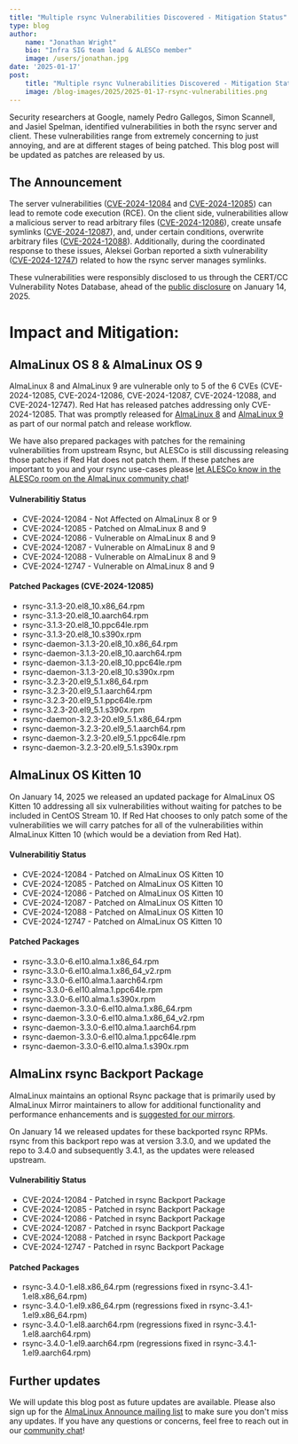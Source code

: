 ```yaml
---
title: "Multiple rsync Vulnerabilities Discovered - Mitigation Status"
type: blog
author: 
    name: "Jonathan Wright"
    bio: "Infra SIG team lead & ALESCo member"
    image: /users/jonathan.jpg
date: '2025-01-17'
post:
    title: "Multiple rsync Vulnerabilities Discovered - Mitigation Status"
    image: /blog-images/2025/2025-01-17-rsync-vulnerabilities.png
---
```

Security researchers at Google, namely Pedro Gallegos, Simon Scannell, and Jasiel Spelman, identified vulnerabilities in both the rsync server and client. These vulnerabilities range from extremely concerning to just annoying, and are at different stages of being patched. This blog post will be updated as patches are released by us.

## The Announcement
The server vulnerabilities ([CVE-2024-12084](https://access.redhat.com/security/cve/CVE-2024-12084) and [CVE-2024-12085](https://access.redhat.com/security/cve/CVE-2024-12085)) can lead to remote code execution (RCE). On the client side, vulnerabilities allow a malicious server to read arbitrary files ([CVE-2024-12086](https://access.redhat.com/security/cve/CVE-2024-12086)), create unsafe symlinks ([CVE-2024-12087](https://access.redhat.com/security/cve/CVE-2024-12087)), and, under certain conditions, overwrite arbitrary files ([CVE-2024-12088](https://access.redhat.com/security/cve/CVE-2024-12088)). Additionally, during the coordinated response to these issues, Aleksei Gorban reported a sixth vulnerability ([CVE-2024-12747](https://access.redhat.com/security/cve/CVE-2024-12747)) related to how the rsync server manages symlinks.

These vulnerabilities were responsibly disclosed to us through the CERT/CC Vulnerability Notes Database, ahead of the [public disclosure](https://www.kb.cert.org/vuls/id/952657) on January 14, 2025.

# Impact and Mitigation:

## AlmaLinux OS 8 & AlmaLinux OS  9
AlmaLinux 8 and AlmaLinux 9 are vulnerable only to 5 of the 6 CVEs (CVE-2024-12085, CVE-2024-12086, CVE-2024-12087, CVE-2024-12088, and CVE-2024-12747). Red Hat has released patches addressing only CVE-2024-12085. That was promptly released for [AlmaLinux 8](https://errata.almalinux.org/8/ALSA-2025-0325.html) and [AlmaLinux 9](https://errata.almalinux.org/9/ALSA-2025-0324.html) as part of our normal patch and release workflow.

We have also prepared packages with patches for the remaining vulnerabilities from upstream Rsync, but ALESCo is still discussing releasing those patches if Red Hat does not patch them. If these patches are important to you and your rsync use-cases please [let ALESCo know in the ALESCo room on the AlmaLinux community chat](https://chat.almalinux.org/almalinux/channels/alesco)!

#### Vulnerabilitiy Status
* CVE-2024-12084 - Not Affected on AlmaLinux 8 or 9
* CVE-2024-12085 - Patched on AlmaLinux 8 and 9
* CVE-2024-12086 - Vulnerable on AlmaLinux 8 and 9
* CVE-2024-12087 - Vulnerable on AlmaLinux 8 and 9
* CVE-2024-12088 - Vulnerable on AlmaLinux 8 and 9
* CVE-2024-12747 - Vulnerable on AlmaLinux 8 and 9

#### Patched Packages (CVE-2024-12085)
* rsync-3.1.3-20.el8_10.x86_64.rpm
* rsync-3.1.3-20.el8_10.aarch64.rpm
* rsync-3.1.3-20.el8_10.ppc64le.rpm
* rsync-3.1.3-20.el8_10.s390x.rpm
* rsync-daemon-3.1.3-20.el8_10.x86_64.rpm
* rsync-daemon-3.1.3-20.el8_10.aarch64.rpm
* rsync-daemon-3.1.3-20.el8_10.ppc64le.rpm
* rsync-daemon-3.1.3-20.el8_10.s390x.rpm
* rsync-3.2.3-20.el9_5.1.x86_64.rpm
* rsync-3.2.3-20.el9_5.1.aarch64.rpm
* rsync-3.2.3-20.el9_5.1.ppc64le.rpm
* rsync-3.2.3-20.el9_5.1.s390x.rpm
* rsync-daemon-3.2.3-20.el9_5.1.x86_64.rpm
* rsync-daemon-3.2.3-20.el9_5.1.aarch64.rpm
* rsync-daemon-3.2.3-20.el9_5.1.ppc64le.rpm
* rsync-daemon-3.2.3-20.el9_5.1.s390x.rpm

## AlmaLinux OS Kitten 10
On January 14, 2025 we released an updated package for AlmaLinux OS Kitten 10 addressing all six vulnerabilities without waiting for patches to be included in CentOS Stream 10. If Red Hat chooses to only patch some of the vulnerabilities we will carry patches for all of the vulnerabilities within AlmaLinux Kitten 10 (which would be a deviation from Red Hat).

#### Vulnerabilitiy Status
* CVE-2024-12084 - Patched on AlmaLinux OS Kitten 10
* CVE-2024-12085 - Patched on AlmaLinux OS Kitten 10
* CVE-2024-12086 - Patched on AlmaLinux OS Kitten 10
* CVE-2024-12087 - Patched on AlmaLinux OS Kitten 10
* CVE-2024-12088 - Patched on AlmaLinux OS Kitten 10
* CVE-2024-12747 - Patched on AlmaLinux OS Kitten 10

#### Patched Packages
* rsync-3.3.0-6.el10.alma.1.x86_64.rpm
* rsync-3.3.0-6.el10.alma.1.x86_64_v2.rpm
* rsync-3.3.0-6.el10.alma.1.aarch64.rpm
* rsync-3.3.0-6.el10.alma.1.ppc64le.rpm
* rsync-3.3.0-6.el10.alma.1.s390x.rpm
* rsync-daemon-3.3.0-6.el10.alma.1.x86_64.rpm
* rsync-daemon-3.3.0-6.el10.alma.1.x86_64_v2.rpm
* rsync-daemon-3.3.0-6.el10.alma.1.aarch64.rpm
* rsync-daemon-3.3.0-6.el10.alma.1.ppc64le.rpm
* rsync-daemon-3.3.0-6.el10.alma.1.s390x.rpm

## AlmaLinx rsync Backport Package

AlmaLinux maintains an optional Rsync package that is primarily used by AlmaLinux Mirror maintainers to allow for additional functionality and performance enhancements and is [suggested for our mirrors](https://lists.almalinux.org/hyperkitty/list/mirror-announce@lists.almalinux.org/thread/6QKFWQZV2XHDIZ4O4DUOHFFEWLJP47V3/). 

On January 14  we released updates for these backported rsync RPMs. rsync from this backport repo was at version 3.3.0, and we updated the repo to 3.4.0 and subsequently 3.4.1, as the updates were released upstream. 

#### Vulnerabilitiy Status
* CVE-2024-12084 - Patched in rsync Backport Package
* CVE-2024-12085 - Patched in rsync Backport Package
* CVE-2024-12086 - Patched in rsync Backport Package
* CVE-2024-12087 - Patched in rsync Backport Package
* CVE-2024-12088 - Patched in rsync Backport Package
* CVE-2024-12747 - Patched in rsync Backport Package

#### Patched Packages
* rsync-3.4.0-1.el8.x86_64.rpm (regressions fixed in rsync-3.4.1-1.el8.x86_64.rpm)
* rsync-3.4.0-1.el9.x86_64.rpm (regressions fixed in rsync-3.4.1-1.el9.x86_64.rpm)
* rsync-3.4.0-1.el8.aarch64.rpm (regressions fixed in rsync-3.4.1-1.el8.aarch64.rpm)
* rsync-3.4.0-1.el9.aarch64.rpm (regressions fixed in rsync-3.4.1-1.el9.aarch64.rpm)

## Further updates

We will update this blog post as future updates are available. Please also sign up for the [AlmaLinux Announce mailing list](https://lists.almalinux.org/mailman3/lists/announce.lists.almalinux.org/) to make sure you don't miss any updates. If you have any questions or concerns, feel free to reach out in our [community chat](https://chat.almalinux.org)! 

